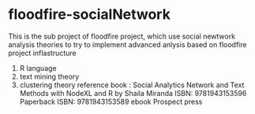 # floodfire-socialNetwork
This is the sub project of floodfire project, which use social newtwork analysis theories to try to implement advanced anlysis based on floodfire project inflastructure
1. R language
2. text mining theory
3. clustering theory
reference book : Social Analytics Network and Text Methods with NodeXL and R
by Shaila Miranda
ISBN: 9781943153596 Paperback
ISBN: 9781943153589 ebook
Prospect press
